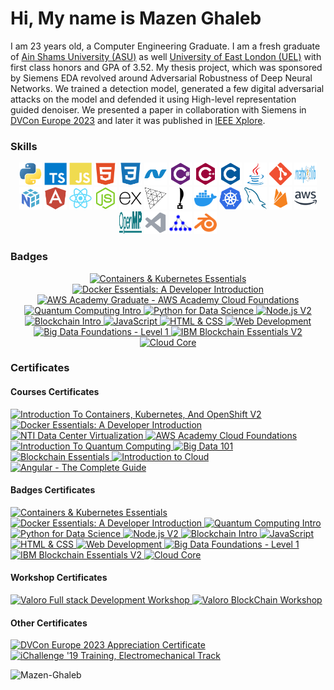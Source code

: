 # Hi, My name is Mazen Ghaleb

I am 23 years old, a Computer Engineering Graduate. I am a fresh graduate of [Ain Shams University (ASU)](https://eng.asu.edu.eg/) as well [University of East London (UEL)](https://www.uel.ac.uk/) with first class honors and GPA of 3.52. My thesis project, which was sponsored by Siemens EDA revolved around Adversarial Robustness of Deep Neural Networks. We trained a detection model, generated a few digital adversarial attacks on the model and defended it using High-level representation guided denoiser. We presented a paper in collaboration with Siemens in [DVCon Europe 2023](https://dvcon-proceedings.org/document/a-compositional-simulation-framework-for-testing-adversarial-robustness-of-deep-neural-networks/) and later it was published in [IEEE Xplore](https://ieeexplore.ieee.org/document/10461371).

### Skills

<p align="center">
  <a href="https://www.python.org/" target="_blank" rel="noreferrer" title="Python"><img src="https://raw.githubusercontent.com/Mazen-Ghaleb/Mazen-Ghaleb/main/Skills%20Logos/python-colored.svg" width="36" height="36" alt="Python"/></a>
  <a href="https://www.typescriptlang.org/" target="_blank" rel="noreferrer" title="TypeScript"><img src="https://raw.githubusercontent.com/Mazen-Ghaleb/Mazen-Ghaleb/main/Skills%20Logos/typescript-colored.svg" width="36" height="36" alt="TypeScript"/></a>
  <a href="https://developer.mozilla.org/en-US/docs/Web/JavaScript" target="_blank" rel="noreferrer" title="JavaScript"><img src="https://raw.githubusercontent.com/Mazen-Ghaleb/Mazen-Ghaleb/main/Skills%20Logos/javascript-colored.svg" width="36" height="36" alt="JavaScript"/></a>
  <a href="https://developer.mozilla.org/en-US/docs/Glossary/HTML5" target="_blank" rel="noreferrer" title="HTML5"><img src="https://raw.githubusercontent.com/Mazen-Ghaleb/Mazen-Ghaleb/main/Skills%20Logos/html5-colored.svg" width="36" height="36" alt="HTML5"/></a>
  <a href="https://www.w3.org/TR/CSS/#css" target="_blank" rel="noreferrer" title="CSS3"><img src="https://raw.githubusercontent.com/Mazen-Ghaleb/Mazen-Ghaleb/main/Skills%20Logos/css3-colored.svg" width="36" height="36" alt="CSS3"/></a>
  <a href="https://dotnet.microsoft.com/en-us/" target="_blank" rel="noreferrer" title=".NET"><img src="https://raw.githubusercontent.com/Mazen-Ghaleb/Mazen-Ghaleb/main/Skills%20Logos/dot-net-colored.svg" width="36" height="36" alt=".NET"/></a>
  <a href="https://docs.microsoft.com/en-us/dotnet/csharp/" target="_blank" rel="noreferrer" title="C#"><img src="https://raw.githubusercontent.com/Mazen-Ghaleb/Mazen-Ghaleb/main/Skills%20Logos/csharp-colored.svg" width="36" height="36" alt="C#"/></a>
  <a href="https://docs.microsoft.com/en-us/cpp/?view=msvc-170" target="_blank" rel="noreferrer" title="C++"><img src="https://raw.githubusercontent.com/Mazen-Ghaleb/Mazen-Ghaleb/main/Skills%20Logos/cplusplus-colored.svg" width="36" height="36" alt="C++" /></a>
  <a href="https://docs.microsoft.com/en-us/cpp/?view=msvc-170" target="_blank" rel="noreferrer" title="C"><img src="https://raw.githubusercontent.com/Mazen-Ghaleb/Mazen-Ghaleb/main/Skills%20Logos/c-colored.svg" width="36" height="36" alt="C"/></a>
  <a href="https://www.oracle.com/java/" target="_blank" rel="noreferrer" title="Java"><img src="https://raw.githubusercontent.com/Mazen-Ghaleb/Mazen-Ghaleb/main/Skills%20Logos/java-colored.svg" width="36" height="36" alt="Java"/></a>
  <a href="https://git-scm.com/" target="_blank" rel="noreferrer" title="Git"><img src="https://raw.githubusercontent.com/Mazen-Ghaleb/Mazen-Ghaleb/main/Skills%20Logos/git-colored.svg" width="36" height="36" alt="Git"/></a>
  <a href="https://matplotlib.org/" target="_blank" rel="noreferrer" title="Matplotlib"><img src="https://raw.githubusercontent.com/Mazen-Ghaleb/Mazen-Ghaleb/main/Skills%20Logos/matplotlib_logo_dark.svg" width="36" height="36" alt="Matplotlib" /></a>
  <a href="https://numpy.org/" target="_blank" rel="noreferrer" title="NumPy"><img src="https://raw.githubusercontent.com/Mazen-Ghaleb/Mazen-Ghaleb/main/Skills%20Logos/numpy_logo.svg" width="36" height="36" alt="NumPy" /></a>
  <a href="https://angular.io/" target="_blank" rel="noreferrer" title="Angular"><img src="https://raw.githubusercontent.com/Mazen-Ghaleb/Mazen-Ghaleb/main/Skills%20Logos/angularjs-colored.svg" width="36" height="36" alt="Angular" /></a>
  <a href="https://reactjs.org/" target="_blank" rel="noreferrer" title="React"><img src="https://raw.githubusercontent.com/Mazen-Ghaleb/Mazen-Ghaleb/main/Skills%20Logos/react-colored.svg" width="36" height="36" alt="React"/></a>
  <a href="https://nodejs.org/en/" target="_blank" rel="noreferrer" title="Node.js"><img src="https://raw.githubusercontent.com/Mazen-Ghaleb/Mazen-Ghaleb/main/Skills%20Logos/nodejs-colored.svg" width="36" height="36" alt="Node.js"/></a>
  <a href="https://expressjs.com/" target="_blank" rel="noreferrer" title="Express"><img src="https://raw.githubusercontent.com/Mazen-Ghaleb/Mazen-Ghaleb/main/Skills%20Logos/express-colored.svg" width="36" height="36" alt="Express"/></a>
  <a href="https://threejs.org/" target="_blank" rel="noreferrer" title="three.js"><img src="https://raw.githubusercontent.com/Mazen-Ghaleb/Mazen-Ghaleb/main/Skills%20Logos/Threejs-logo.svg" width="36" height="36" alt="three.js"/></a>
  <a href="https://quilljs.com/" target="_blank" rel="noreferrer" title="Quill.js"><img src="https://raw.githubusercontent.com/Mazen-Ghaleb/Mazen-Ghaleb/main/Skills%20Logos/quilljs.svg" width="36" height="36" alt="Quill.js"/></a>
  <a href="https://www.docker.com/" target="_blank" rel="noreferrer" title="Docker"><img src="https://raw.githubusercontent.com/Mazen-Ghaleb/Mazen-Ghaleb/main/Skills%20Logos/docker-colored.svg" width="36" height="36" alt="Docker"/></a>
  <a href="https://kubernetes.io/" target="_blank" rel="noreferrer" title="Kubernetes"><img src="https://raw.githubusercontent.com/Mazen-Ghaleb/Mazen-Ghaleb/main/Skills%20Logos/Kubernetes.svg" width="36" height="36" alt="Kubernetes"/></a>
  <a href="https://www.mysql.com/" target="_blank" rel="noreferrer" title="MySQL"><img src="https://raw.githubusercontent.com/Mazen-Ghaleb/Mazen-Ghaleb/main/Skills%20Logos/mysql-colored.svg" width="36" height="36" alt="MySQL"/></a>
  <a href="https://firebase.google.com/" target="_blank" rel="noreferrer" title="Firebase"><img src="https://raw.githubusercontent.com/Mazen-Ghaleb/Mazen-Ghaleb/main/Skills%20Logos/firebase-colored.svg" width="36" height="36" alt="Firebase"/></a>
  <a href="https://aws.amazon.com" target="_blank" rel="noreferrer" title="Amazon Web Services"><img src="https://raw.githubusercontent.com/Mazen-Ghaleb/Mazen-Ghaleb/main/Skills%20Logos/aws-colored.svg" width="36" height="36" alt="Amazon Web Services"/></a>
  <a href="https://www.openmp.org/" target="_blank" rel="noreferrer" title="OpenMP"><img src="https://raw.githubusercontent.com/Mazen-Ghaleb/Mazen-Ghaleb/main/Skills%20Logos/openmp_logo.svg" width="36" height="36" alt="OpenMP" /></a>
  <a href="https://code.visualstudio.com/" target="_blank" rel="noreferrer" title="VS Code"><img src="https://raw.githubusercontent.com/Mazen-Ghaleb/Mazen-Ghaleb/main/Skills%20Logos/visualstudiocode.svg" width="36" height="36" alt="VS Code"/></a>
  <a href="https://graphviz.org/" target="_blank" rel="noreferrer" title="Graphviz"><img src="https://raw.githubusercontent.com/Mazen-Ghaleb/Mazen-Ghaleb/main/Skills%20Logos/graphviz.png" width="36" height="36" alt="Graphviz"/></a>
  <a href="https://www.blender.org/" target="_blank" rel="noreferrer" title="Blender"><img src="https://raw.githubusercontent.com/Mazen-Ghaleb/Mazen-Ghaleb/main/Skills%20Logos/blender-colored.svg" width="36" height="36" alt="Blender" /></a>

</p>

### Badges

<p align="center">
  <a href="https://www.credly.com/badges/9db26192-66f4-4760-be55-0247935cf442" target="_blank" rel="noreferrer" title="Containers & Kubernetes Essentials"><img src="https://images.credly.com/size/340x340/images/b3fc56fe-3146-428d-b379-68a3490d259f/Containers___Kubernetes_Essentials.png" width="100" height="100" alt="Containers & Kubernetes Essentials"/>
  </a>
  <a href="https://www.credly.com/badges/0a35c14f-0730-48b1-ba6a-12dc02854b8d" target="_blank" rel="noreferrer" title="Docker Essentials: A Developer Introduction"><img src="https://images.credly.com/size/340x340/images/08216781-93cb-4ba1-8110-8eb3401fa8ce/Docker_Essentials_-_ISDN.png" width="100" height="100" alt="Docker Essentials: A Developer Introduction"/>
  </a>
  <a href="https://www.credly.com/badges/4708fd8c-ec83-4b0b-9855-94e2aa634899" target="_blank" rel="noreferrer" title="AWS Academy Graduate - AWS Academy Cloud Foundations"><img src="https://images.credly.com/size/340x340/images/73e4a58b-a8ef-41a3-a7db-9183dd269882/image.png" width="100" height="100" alt="AWS Academy Graduate - AWS Academy Cloud Foundations"/>
  </a>
  <a href="https://www.credly.com/badges/03f03504-13c7-41ad-9f56-c1e227f0af70" target="_blank" rel="noreferrer" title="Quantum Computing Intro"><img src="https://images.credly.com/size/340x340/images/c28ad4c2-bde3-415c-8b3f-d3d63ec3937c/IDN_Quantum_Computing_Intro_-_Explorer_V2.png" width="100" height="100" alt="Quantum Computing Intro"/>
  </a>
  <a href="https://www.credly.com/badges/03bc0b20-985d-45da-8b9c-3d557baaf587" target="_blank" rel="noreferrer" title="Python for Data Science"><img src="https://images.credly.com/size/340x340/images/84ac9eff-b8a2-4683-846b-f59887a73801/Python_101_Data_Science.png" width="100" height="100" alt="Python for Data Science"/>
  </a>
  <a href="https://www.credly.com/badges/d8ce0a38-9aaa-4e4d-be06-549e2958c83b" target="_blank" rel="noreferrer" title="Node.js V2"><img src="https://images.credly.com/size/340x340/images/ecaeb8dd-6859-413b-80b5-b3e3faff2fea/DNA_Nodejs_V2.png" width="100" height="100" alt="Node.js V2"/>
  </a>
  <a href="https://www.credly.com/badges/d8698dd1-41c7-4193-9b02-165b09323d6c" target="_blank" rel="noreferrer" title="Blockchain Intro"><img src="https://images.credly.com/size/340x340/images/737dba77-6043-495f-847c-b18a7a8ac3cd/IDN_Emerging_Tech_-_Blockchain.png" width="100" height="100" alt="Blockchain Intro"/>
  </a>
  <a href="https://www.credly.com/badges/d4426d84-357c-43ac-90fa-a7d0d8201533" target="_blank" rel="noreferrer" title="JavaScript"><img src="https://images.credly.com/size/340x340/images/75bdc6a0-b747-41a2-ad3f-14137537d26b/DNA_Javascript.png" width="100" height="100" alt="JavaScript"/>
  </a>
  <a href="https://www.credly.com/badges/e61f845f-8c90-4971-8e43-5633d31b2e3c" target="_blank" rel="noreferrer" title="HTML & CSS"><img src="https://images.credly.com/size/340x340/images/afa1434f-530a-40fb-8f50-e4efd1e5b78e/IDN_New_Collar_-_HTML-CSS.png" width="100" height="100" alt="HTML & CSS"/>
  </a>
  <a href="https://www.credly.com/badges/7ecb5539-2b9c-4bde-b3f9-38f622a033e5" target="_blank" rel="noreferrer" title="Web Development"><img src="https://images.credly.com/size/340x340/images/8a4c4bd8-4ff1-4a95-b8ab-2d15fbf77d2d/IDN_New_Collar_-_Web_Development.png" width="100" height="100" alt="Web Development"/>
  </a>
  <a href="https://www.credly.com/badges/706bbbde-a744-42ea-97f4-be0673986db1" target="_blank" rel="noreferrer" title="Big Data Foundations - Level 1"><img src="https://images.credly.com/size/340x340/images/16d5a420-770b-4699-97ec-46708e3680c5/Big_Data_Found_Level_1_-_CC_-_2019.png" width="100" height="100" alt="Big Data Foundations - Level 1"/>
  </a>
  <a href="https://www.credly.com/badges/b681d4ed-ff5d-4314-93e0-79d081fc45ef" target="_blank" rel="noreferrer" title="IBM Blockchain Essentials V2"><img src="https://images.credly.com/size/340x340/images/2f9eee24-6834-4595-b2b6-e8e585190a0d/IBM-Blockchain-Essentials-V2.png" width="100" height="100" alt="IBM Blockchain Essentials V2"/>
  </a>
  <a href="https://www.credly.com/badges/5525d470-9dd7-4326-b233-48d988000b2f" target="_blank" rel="noreferrer" title="Cloud Core"><img src="https://images.credly.com/size/340x340/images/b0607951-b6f7-47d0-af16-7112971ab2ef/Cloud_Core_-_Developer_Skills_Network_-_v3.png" width="100" height="100" alt="Cloud Core"/>
  </a>
</p>

### Certificates

<div id="categorized">
  <p align="center">
    <div>
      <h4>Courses Certificates</h4>
      <a href="https://courses.cognitiveclass.ai/certificates/9a15bb19769e4c19b4e470ed01754f39" target="_blank" rel="noreferrer" title="Introduction To Containers, Kubernetes, And OpenShift V2"><img src="https://cognitiveclass.ai/certificate_thumbnails/course/9a15bb19769e4c19b4e470ed01754f39" width="150" height="100" alt="Introduction To Containers, Kubernetes, And OpenShift V2"/>
      </a>
      <a href="https://courses.cognitiveclass.ai/certificates/63413fea36a7492f8690b87adbe065e2" target="_blank" rel="noreferrer" title="Docker Essentials: A Developer Introduction"><img src="https://cognitiveclass.ai/certificate_thumbnails/course/63413fea36a7492f8690b87adbe065e2" width="150" height="100" alt="Docker Essentials: A Developer Introduction"/>
      </a>
      <a href="https://drive.google.com/file/d/1FkxtfK6E9qUTxQUk4mi6zk2gEOT-sPx3" target="_blank" rel="noreferrer" title="NTI Data Center Virtualization"><img src="https://drive.google.com/thumbnail?id=1FkxtfK6E9qUTxQUk4mi6zk2gEOT-sPx3" width="150" height="100" alt="NTI Data Center Virtualization"/>
      </a>
      <a href="https://drive.google.com/file/d/1ujy9p5vU7hJVEz9l6IteAYH1dsJUxl0v" target="_blank" rel="noreferrer" title="AWS Academy Cloud Foundations"><img src="https://drive.google.com/thumbnail?id=1ujy9p5vU7hJVEz9l6IteAYH1dsJUxl0v" width="150" height="100" alt="AWS Academy Cloud Foundations"/>
      </a>
      <a href="https://courses.cognitiveclass.ai/certificates/3f699ca5ca384720b42912bb0a0d0e6b" target="_blank" rel="noreferrer" title="Introduction To Quantum Computing"><img src="https://cognitiveclass.ai/certificate_thumbnails/course/3f699ca5ca384720b42912bb0a0d0e6b" width="150" height="100" alt="Introduction To Quantum Computing"/>
      </a>
      <a href="https://courses.cognitiveclass.ai/certificates/b0521ffe0e8a433ca667e890db339248" target="_blank" rel="noreferrer" title="Big Data 101"><img src="https://cognitiveclass.ai/certificate_thumbnails/course/b0521ffe0e8a433ca667e890db339248" width="150" height="100" alt="Big Data 101"/>
      </a>
      <a href="https://courses.cognitiveclass.ai/certificates/56486cc2d3cf443aad13746d4e27c35a" target="_blank" rel="noreferrer" title="Blockchain Essentials"><img src="https://cognitiveclass.ai/certificate_thumbnails/course/56486cc2d3cf443aad13746d4e27c35a" width="150" height="100" alt="Blockchain Essentials"/>
      </a>
      <a href="https://courses.cognitiveclass.ai/certificates/5344ed1a416b4ad59dcd09e95c906367" target="_blank" rel="noreferrer" title="Introduction to Cloud"><img src="https://cognitiveclass.ai/certificate_thumbnails/course/5344ed1a416b4ad59dcd09e95c906367" width="150" height="100" alt="Introduction to Cloud"/>
      </a>
      <a href="https://drive.google.com/file/d/1mi-LuOj0DMfWjhsDnyfqCpv40DHyuSkt" target="_blank" rel="noreferrer" title="Angular - The Complete Guide"><img src="https://drive.google.com/thumbnail?id=1mi-LuOj0DMfWjhsDnyfqCpv40DHyuSkt" width="150" height="100" alt="Angular - The Complete Guide"/>
      </a>
    </div>
    <div>
      <h4>Badges Certificates</h4>
      <a href="https://drive.google.com/file/d/1sx6jZbYnUv46IW1Sqv9KBK_cl8A7ZMfO" target="_blank" rel="noreferrer" title="Containers & Kubernetes Essentials"><img src="https://drive.google.com/thumbnail?id=1sx6jZbYnUv46IW1Sqv9KBK_cl8A7ZMfO" width="150" height="100" alt="Containers & Kubernetes Essentials"/>
      </a>
      <a href="https://drive.google.com/file/d/1prL-IdWW-70ELeurcbiijzcj8epd8pSX" target="_blank" rel="noreferrer" title="Docker Essentials: A Developer Introduction"><img src="https://drive.google.com/thumbnail?id=1prL-IdWW-70ELeurcbiijzcj8epd8pSX" width="150" height="100" alt="Docker Essentials: A Developer Introduction"/>
      </a>
      <a href="https://drive.google.com/file/d/1UK9slPAEWgen4bTjitIZatn0Sfdf2R6p" target="_blank" rel="noreferrer" title="Quantum Computing Intro"><img src="https://drive.google.com/thumbnail?id=1UK9slPAEWgen4bTjitIZatn0Sfdf2R6p" width="150" height="100" alt="Quantum Computing Intro"/>
      </a>
      <a href="https://drive.google.com/file/d/1jU241QX0qp9Ocx-A5_xUhObe561zNrU5" target="_blank" rel="noreferrer" title="Python for Data Science"><img src="https://drive.google.com/thumbnail?id=1jU241QX0qp9Ocx-A5_xUhObe561zNrU5" width="150" height="100" alt="Python for Data Science"/>
      </a>
      <a href="https://drive.google.com/file/d/1Ia6KFu5OjpbpRtiY0rc1xdSUYi0YYYSE" target="_blank" rel="noreferrer" title="Node.js V2"><img src="https://drive.google.com/thumbnail?id=1Ia6KFu5OjpbpRtiY0rc1xdSUYi0YYYSE" width="150" height="100" alt="Node.js V2"/>
      </a>
      <a href="https://drive.google.com/file/d/12CK7ES_--y2cWLqzG8UydR11Cfy8_buM" target="_blank" rel="noreferrer" title="Blockchain Intro"><img src="https://drive.google.com/thumbnail?id=12CK7ES_--y2cWLqzG8UydR11Cfy8_buM" width="150" height="100" alt="Blockchain Intro"/>
      </a>
      <a href="https://drive.google.com/file/d/1fMrR7jBJW5SXAVdY9fidErP3gLjibDl9" target="_blank" rel="noreferrer" title="JavaScript"><img src="https://drive.google.com/thumbnail?id=1fMrR7jBJW5SXAVdY9fidErP3gLjibDl9" width="150" height="100" alt="JavaScript"/>
      </a>
      <a href="https://drive.google.com/file/d/150ebMfieXItud5RDY8F2LXQhUZG5D-t9" target="_blank" rel="noreferrer" title="HTML & CSS"><img src="https://drive.google.com/thumbnail?id=150ebMfieXItud5RDY8F2LXQhUZG5D-t9" width="150" height="100" alt="HTML & CSS"/>
      </a>
      <a href="https://drive.google.com/file/d/1TXDoPLPS8sVHPPwuKVTjLCYvzXkliDDM" target="_blank" rel="noreferrer" title="Web Development"><img src="https://drive.google.com/thumbnail?id=1TXDoPLPS8sVHPPwuKVTjLCYvzXkliDDM" width="150" height="100" alt="Web Development"/>
      </a>
      <a href="https://drive.google.com/file/d/1U3m8GEwFsZ-XV1NMriCLGwbNhHFiESW5" target="_blank" rel="noreferrer" title="Big Data Foundations - Level 1"><img src="https://drive.google.com/thumbnail?id=1U3m8GEwFsZ-XV1NMriCLGwbNhHFiESW5" width="150" height="100" alt="Big Data Foundations - Level 1"/>
      </a>
      <a href="https://drive.google.com/file/d/1AGnraBJytCYmxnSv_fxW_d3-lcna13FA" target="_blank" rel="noreferrer" title="IBM Blockchain Essentials V2"><img src="https://drive.google.com/thumbnail?id=1AGnraBJytCYmxnSv_fxW_d3-lcna13FA" width="150" height="100" alt="IBM Blockchain Essentials V2"/>
      </a>
      <a href="https://drive.google.com/file/d/1xS8bycqMMI6mNpl-lV0yc31bDQe9Se3O" target="_blank" rel="noreferrer" title="Cloud Core"><img src="https://drive.google.com/thumbnail?id=1xS8bycqMMI6mNpl-lV0yc31bDQe9Se3O" width="150" height="100" alt="Cloud Core"/>
      </a>
    </div>
    <div>
      <h4>Workshop Certificates</h4>
      <a href="https://drive.google.com/file/d/1KS2bNnkdRCbLv0VPJygcSrWkuq5_7_Jz" target="_blank" rel="noreferrer" title="Valoro Full stack Development Workshop"><img src="https://drive.google.com/thumbnail?id=1KS2bNnkdRCbLv0VPJygcSrWkuq5_7_Jz" width="150" height="100" alt="Valoro Full stack Development Workshop"/>
      </a>
      <a href="https://drive.google.com/file/d/1ZXvK17o20FJT2d5nMwyHOT4oxSsVR3N0" target="_blank" rel="noreferrer" title="Valoro BlockChain Workshop"><img src="https://drive.google.com/thumbnail?id=1ZXvK17o20FJT2d5nMwyHOT4oxSsVR3N0" width="150" height="100" alt="Valoro BlockChain Workshop"/>
      </a>
    </div>
    <div>
      <h4>Other Certificates</h4>
      <a href="https://drive.google.com/file/d/1ENwPl6KFjyN5Y140z0V5p551VPxIVHpU" target="_blank" rel="noreferrer" title="DVCon Europe 2023 Appreciation Certificate"><img src="https://drive.google.com/thumbnail?id=1ENwPl6KFjyN5Y140z0V5p551VPxIVHpU" width="150" height="100" alt="DVCon Europe 2023 Appreciation Certificate"/>
      </a>
      <a href="https://drive.google.com/file/d/1kT8WuLGFrLjixsyvIygj_2hK_7s8cLQ1" target="_blank" rel="noreferrer" title="iChallenge '19 Training, Electromechanical Track"><img src="https://drive.google.com/thumbnail?id=1kT8WuLGFrLjixsyvIygj_2hK_7s8cLQ1" width="150" height="100" alt="iChallenge '19 Training, Electromechanical Track"/>
      </a>
    </div>
  </p>
</div>

<img src="https://komarev.com/ghpvc/?username=Mazen-Ghaleb&abbreviated=true" alt="Mazen-Ghaleb"/>
